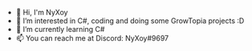 - 👋 Hi, I'm NyXoy
- 👀 I’m interested in C#, coding and doing some GrowTopia projects :D
- 🌱 I’m currently learning C#
- 📫 You can reach me at Discord: NyXoy#9697
